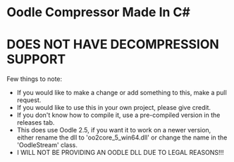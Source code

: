 # Oodle Compressor Made In C#

# DOES NOT HAVE DECOMPRESSION SUPPORT

Few things to note:
- If you would like to make a change or add something to this, make a pull request.
- If you would like to use this in your own project, please give credit.
- If you don't know how to compile it, use a pre-compiled version in the releases tab.
- This does use Oodle 2.5, if you want it to work on a newer version, either rename the dll to 'oo2core_5_win64.dll' or change the name in the 'OodleStream' class.
- I WILL NOT BE PROVIDING AN OODLE DLL DUE TO LEGAL REASONS!!!
